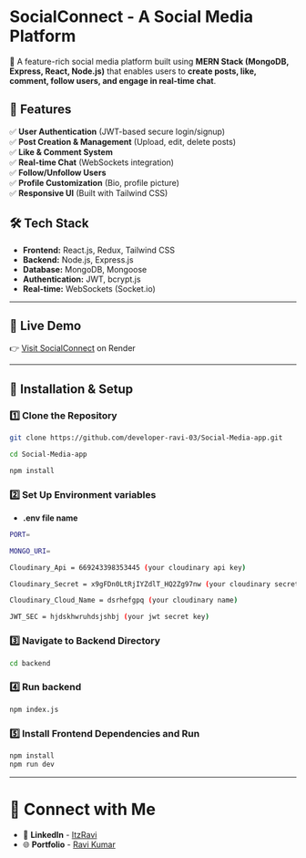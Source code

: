 # SocialConnect - A Social Media Platform

🚀 A feature-rich social media platform built using **MERN Stack (MongoDB, Express, React, Node.js)** that enables users to **create posts, like, comment, follow users, and engage in real-time chat**.

## 📌 Features  
✅ **User Authentication** (JWT-based secure login/signup)  
✅ **Post Creation & Management** (Upload, edit, delete posts)  
✅ **Like & Comment System**  
✅ **Real-time Chat** (WebSockets integration)  
✅ **Follow/Unfollow Users**  
✅ **Profile Customization** (Bio, profile picture)  
✅ **Responsive UI** (Built with Tailwind CSS)  

## 🛠 Tech Stack  
- **Frontend:** React.js, Redux, Tailwind CSS  
- **Backend:** Node.js, Express.js  
- **Database:** MongoDB, Mongoose  
- **Authentication:** JWT, bcrypt.js  
- **Real-time:** WebSockets (Socket.io)

---
## 🔗 Live Demo

👉 [Visit SocialConnect](https://social-media-app-gkbm.onrender.com/) on Render

---

## 📂 Installation & Setup  

### 1️⃣ Clone the Repository  
```bash
git clone https://github.com/developer-ravi-03/Social-Media-app.git

cd Social-Media-app

npm install 
```
### 2️⃣ Set Up Environment variables 
- **.env file name**
```bash
PORT=

MONGO_URI=

Cloudinary_Api = 669243398353445 (your cloudinary api key)

Cloudinary_Secret = x9gFDn0LtRjIYZdlT_HQ2Zg97nw (your cloudinary secret)

Cloudinary_Cloud_Name = dsrhefgpq (your cloudinary name)

JWT_SEC = hjdskhwruhdsjshbj (your jwt secret key)

```

### 3️⃣ Navigate to Backend Directory
```bash
cd backend
```



### 4️⃣ Run backend
```bash
npm index.js
```

### 5️⃣ Install Frontend Dependencies and Run
```bash
npm install
npm run dev   
```
---
# 👋 Connect with Me

- 🔗 **LinkedIn** - [ItzRavi](https://www.linkedin.com/in/itzravi/)
- 🌐 **Portfolio** - [Ravi Kumar](https://portfolio-website-next-hazel.vercel.app/)
  
